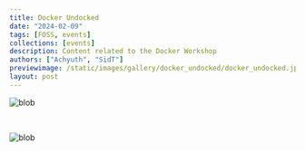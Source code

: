 ```yaml
---
title: Docker Undocked
date: "2024-02-09"
tags: [FOSS, events]
collections: [events]
description: Content related to the Docker Workshop
authors: ["Achyuth", "SidT"]
previewimage: /static/images/gallery/docker_undocked/docker_undocked.jpg
layout: post
---
```


<div class="img-grid">

![blob](/static/images/gallery/blob/blob-dock1.jpg)

<br>

![blob](/static/images/gallery/blob/blob-dock2.jpg)

<br>

</div>
